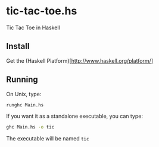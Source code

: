tic-tac-toe.hs
==============

Tic Tac Toe in Haskell


Install
---

Get the (Haskell Platform)[http://www.haskell.org/platform/]


Running
---

On Unix, type:

```bash
runghc Main.hs
```

If you want it as a standalone executable, you can type:

```bash
ghc Main.hs -o tic
```

The executable will be named `tic`
